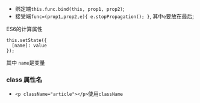 * 绑定端`this.func.bind(this, prop1, prop2)`;
* 接受端`func=(prop1,prop2,e){ e.stopPropagation(); }`, 其中`e`要放在最后;

ES6的计算属性
```
this.setState({
  [name]: value
});
```
其中 `name`是变量

### class 属性名
* `<p className="article"></p>`使用`className`